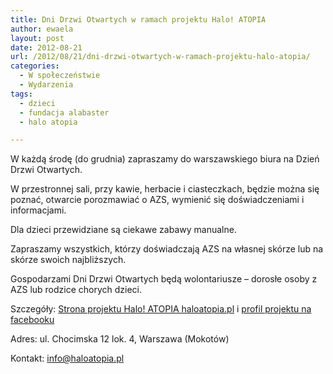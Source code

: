 ```yaml
---
title: Dni Drzwi Otwartych w ramach projektu Halo! ATOPIA
author: ewaela
layout: post
date: 2012-08-21
url: /2012/08/21/dni-drzwi-otwartych-w-ramach-projektu-halo-atopia/
categories:
  - W społeczeństwie
  - Wydarzenia
tags:
  - dzieci
  - fundacja alabaster
  - halo atopia

---
```

W każdą środę (do grudnia) zapraszamy do warszawskiego biura na Dzień Drzwi Otwartych.

W przestronnej sali, przy kawie, herbacie i ciasteczkach, będzie można się poznać, otwarcie porozmawiać o AZS, wymienić się doświadczeniami i informacjami.

Dla dzieci przewidziane są ciekawe zabawy manualne.

Zapraszamy wszystkich, którzy doświadczają AZS na własnej skórze lub na skórze swoich najbliższych.

Gospodarzami Dni Drzwi Otwartych będą wolontariusze &#8211; dorosłe osoby z AZS lub rodzice chorych dzieci.

Szczegóły:  [Strona projektu Halo! ATOPIA haloatopia.pl][1] i [profil projektu na facebooku][2]

Adres: ul. Chocimska 12 lok. 4, Warszawa (Mokotów)

Kontakt: info@haloatopia.pl

&nbsp;

 [1]: http://haloatopia.pl
 [2]: http://facebook.com/haloatopia
